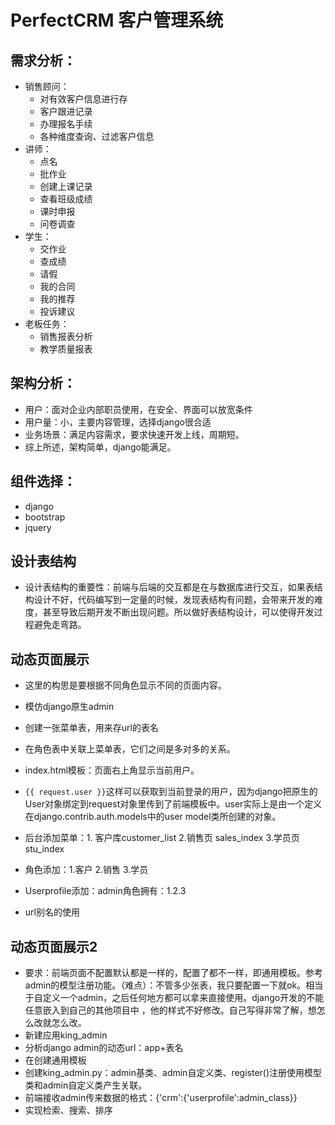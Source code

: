 # PerfectCRM 客户管理系统

## 需求分析：
* 销售顾问：    
	+ 对有效客户信息进行存
	+ 客户跟进记录
	+ 办理报名手续
	+ 各种维度查询、过滤客户信息
* 讲师：
	+ 点名
	+ 批作业
	+ 创建上课记录
	+ 查看班级成绩
	+ 课时申报
	+ 问卷调查
* 学生：
	+ 交作业
	+ 查成绩
	+ 请假
	+ 我的合同
	+ 我的推荐
	+ 投诉建议
* 老板任务：
	+ 销售报表分析
	+ 教学质量报表
 
## 架构分析：
* 用户：面对企业内部职员使用，在安全、界面可以放宽条件
* 用户量：小，主要内容管理，选择django很合适
* 业务场景：满足内容需求，要求快速开发上线，周期短。
* 综上所述，架构简单，django能满足。

## 组件选择：
* django
* bootstrap 
* jquery

## 设计表结构
* 设计表结构的重要性：前端与后端的交互都是在与数据库进行交互，如果表结构设计不好，代码编写到一定量的时候，发现表结构有问题，会带来开发的难度，甚至导致后期开发不断出现问题。所以做好表结构设计，可以使得开发过程避免走弯路。

## 动态页面展示
* 这里的构思是要根据不同角色显示不同的页面内容。
* 模仿django原生admin
* 创建一张菜单表，用来存url的表名
* 在角色表中关联上菜单表，它们之间是多对多的关系。
* index.html模板：页面右上角显示当前用户。
* `{{ request.user }}`这样可以获取到当前登录的用户，因为django把原生的User对象绑定到request对象里传到了前端模板中。user实际上是由一个定义在django.contrib.auth.models中的user model类所创建的对象。

* 后台添加菜单：1. 客户库customer_list 2.销售页 sales_index 3.学员页stu_index
* 角色添加：1.客户 2.销售 3.学员
* Userprofile添加：admin角色拥有：1.2.3
* url别名的使用

## 动态页面展示2
* 要求：前端页面不配置默认都是一样的，配置了都不一样，即通用模板。参考admin的模型注册功能。（难点）：不管多少张表，我只要配置一下就ok。相当于自定义一个admin，之后任何地方都可以拿来直接使用。django开发的不能任意嵌入到自己的其他项目中 ，他的样式不好修改。自己写得非常了解，想怎么改就怎么改。
* 新建应用king_admin
* 分析django admin的动态url：app+表名
* 在创建通用模板
* 创建king_admin.py：admin基类、admin自定义类、register()注册使用模型类和admin自定义类产生关联。
* 前端接收admin传来数据的格式：{'crm':{'userprofile':admin_class}}
* 实现检索、搜索、排序





























	